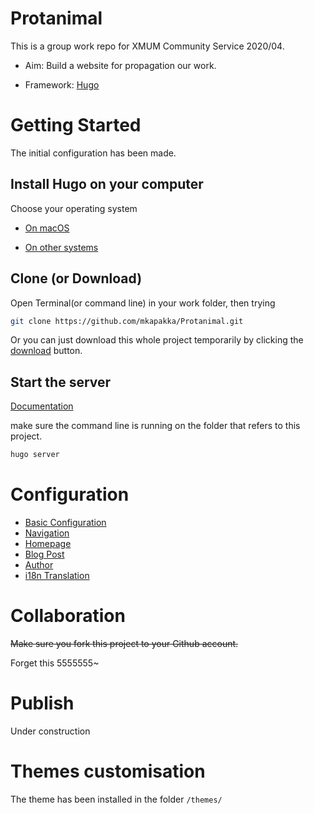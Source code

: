 # Protanimal
This is a group work repo for XMUM Community Service 2020/04.

- Aim: Build a website for propagation our work.

- Framework: [Hugo](https://gohugo.io)



# Getting Started 

The initial configuration has been made.



## Install Hugo on your computer

Choose your operating system

- [On macOS](https://gohugo.io/getting-started/quick-start/)

- [On other systems](https://gohugo.io/getting-started/installing)

## Clone (or Download)

Open Terminal(or command line) in your work folder, then trying

```bash
git clone https://github.com/mkapakka/Protanimal.git
```

Or you can just download this whole project temporarily by clicking the [download](https://github.com/mkapakka/Protanimal/archive/master.zip) button.



## Start the server

[Documentation](https://gohugo.io/getting-started/quick-start/#step-5-start-the-hugo-server)

make sure the command line is running on the folder that refers to this project.

```bash
hugo server
```



# Configuration

- [Basic Configuration](https://documentation.themefisher.com/docs/meghna-hugo/basic-configuration/)
- [Navigation](https://documentation.themefisher.com/docs/meghna-hugo/navigation/)
- [Homepage](https://documentation.themefisher.com/docs/meghna-hugo/homepage/)
- [Blog Post](https://documentation.themefisher.com/docs/meghna-hugo/blog-post/)
- [Author](https://documentation.themefisher.com/docs/meghna-hugo/author/)
- [i18n Translation](https://documentation.themefisher.com/docs/meghna-hugo/i18n-translation/)

# Collaboration

~~Make sure you fork this project to your Github account.~~

Forget this 5555555~



# Publish

Under construction



# Themes customisation 

The theme has been installed in the folder `/themes/`

